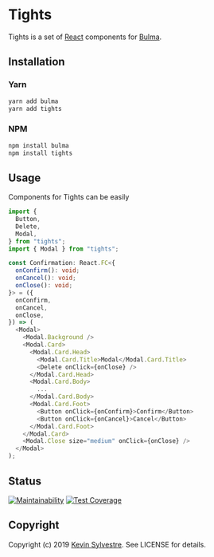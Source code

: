 # Tights

Tights is a set of [React](https://reactjs.org) components for [Bulma](https://bulma.io).

## Installation

### Yarn

```sh
yarn add bulma
yarn add tights
```

### NPM

```sh
npm install bulma
npm install tights
```

## Usage

Components for Tights can be easily

```typescript
import {
  Button,
  Delete,
  Modal,
} from "tights";
import { Modal } from "tights";

const Confirmation: React.FC<{
  onConfirm(): void;
  onCancel(): void;
  onClose(): void;
}> = ({
  onConfirm,
  onCancel,
  onClose,
}) => (
  <Modal>
    <Modal.Background />
    <Modal.Card>
      <Modal.Card.Head>
        <Modal.Card.Title>Modal</Modal.Card.Title>
        <Delete onClick={onClose} />
      </Modal.Card.Head>
      <Modal.Card.Body>
        ...
      </Modal.Card.Body>
      <Modal.Card.Foot>
        <Button onClick={onConfirm}>Confirm</Button>
        <Button onClick={onCancel}>Cancel</Button>
      </Modal.Card.Foot>
    </Modal.Card>
    <Modal.Close size="medium" onClick={onClose} />
  </Modal>
);
```

## Status

[![Maintainability](https://api.codeclimate.com/v1/badges/c6045e533438f4e08b02/maintainability)](https://codeclimate.com/github/ksylvest/tights/maintainability)
[![Test Coverage](https://api.codeclimate.com/v1/badges/c6045e533438f4e08b02/test_coverage)](https://codeclimate.com/github/ksylvest/tights/test_coverage)

## Copyright

Copyright (c) 2019 [Kevin Sylvestre](https://ksylvest.com). See LICENSE for details.

